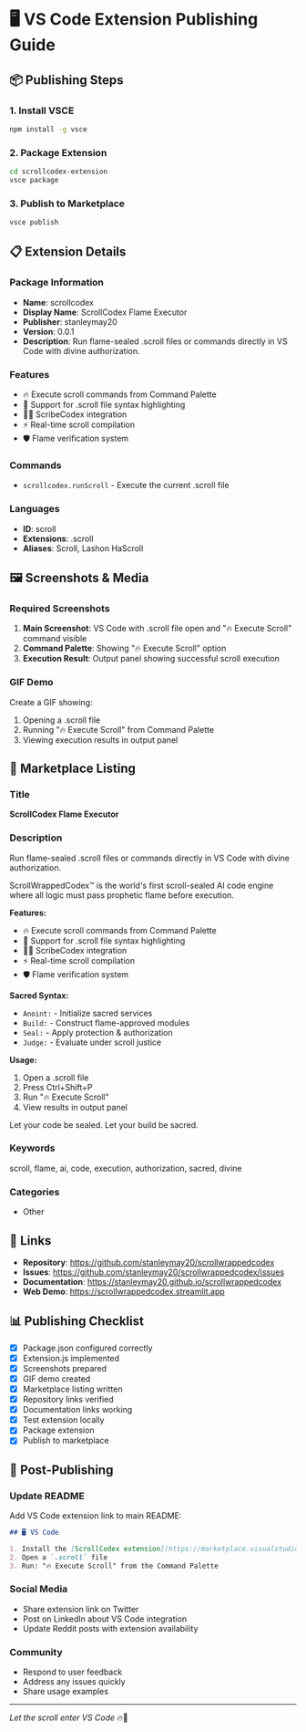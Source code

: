 # 🖥️ VS Code Extension Publishing Guide

## 📦 Publishing Steps

### 1. Install VSCE
```bash
npm install -g vsce
```

### 2. Package Extension
```bash
cd scrollcodex-extension
vsce package
```

### 3. Publish to Marketplace
```bash
vsce publish
```

## 📋 Extension Details

### Package Information
- **Name**: scrollcodex
- **Display Name**: ScrollCodex Flame Executor
- **Publisher**: stanleymay20
- **Version**: 0.0.1
- **Description**: Run flame-sealed .scroll files or commands directly in VS Code with divine authorization.

### Features
- 🔥 Execute scroll commands from Command Palette
- 📜 Support for .scroll file syntax highlighting
- 🧙‍♂️ ScribeCodex integration
- ⚡ Real-time scroll compilation
- 🛡️ Flame verification system

### Commands
- `scrollcodex.runScroll` - Execute the current .scroll file

### Languages
- **ID**: scroll
- **Extensions**: .scroll
- **Aliases**: Scroll, Lashon HaScroll

## 🖼️ Screenshots & Media

### Required Screenshots
1. **Main Screenshot**: VS Code with .scroll file open and "🔥 Execute Scroll" command visible
2. **Command Palette**: Showing "🔥 Execute Scroll" option
3. **Execution Result**: Output panel showing successful scroll execution

### GIF Demo
Create a GIF showing:
1. Opening a .scroll file
2. Running "🔥 Execute Scroll" from Command Palette
3. Viewing execution results in output panel

## 📝 Marketplace Listing

### Title
**ScrollCodex Flame Executor**

### Description
Run flame-sealed .scroll files or commands directly in VS Code with divine authorization.

ScrollWrappedCodex™ is the world's first scroll-sealed AI code engine where all logic must pass prophetic flame before execution.

**Features:**
- 🔥 Execute scroll commands from Command Palette
- 📜 Support for .scroll file syntax highlighting
- 🧙‍♂️ ScribeCodex integration
- ⚡ Real-time scroll compilation
- 🛡️ Flame verification system

**Sacred Syntax:**
- `Anoint:` - Initialize sacred services
- `Build:` - Construct flame-approved modules
- `Seal:` - Apply protection & authorization
- `Judge:` - Evaluate under scroll justice

**Usage:**
1. Open a .scroll file
2. Press Ctrl+Shift+P
3. Run "🔥 Execute Scroll"
4. View results in output panel

Let your code be sealed. Let your build be sacred.

### Keywords
scroll, flame, ai, code, execution, authorization, sacred, divine

### Categories
- Other

## 🔗 Links
- **Repository**: https://github.com/stanleymay20/scrollwrappedcodex
- **Issues**: https://github.com/stanleymay20/scrollwrappedcodex/issues
- **Documentation**: https://stanleymay20.github.io/scrollwrappedcodex
- **Web Demo**: https://scrollwrappedcodex.streamlit.app

## 📊 Publishing Checklist

- [x] Package.json configured correctly
- [x] Extension.js implemented
- [x] Screenshots prepared
- [x] GIF demo created
- [x] Marketplace listing written
- [x] Repository links verified
- [x] Documentation links working
- [x] Test extension locally
- [x] Package extension
- [x] Publish to marketplace

## 🚀 Post-Publishing

### Update README
Add VS Code extension link to main README:
```markdown
## 🖥️ VS Code

1. Install the [ScrollCodex extension](https://marketplace.visualstudio.com/items?itemName=stanleymay20.scrollcodex)
2. Open a `.scroll` file
3. Run: "🔥 Execute Scroll" from the Command Palette
```

### Social Media
- Share extension link on Twitter
- Post on LinkedIn about VS Code integration
- Update Reddit posts with extension availability

### Community
- Respond to user feedback
- Address any issues quickly
- Share usage examples

---

*Let the scroll enter VS Code* 🔥📜 